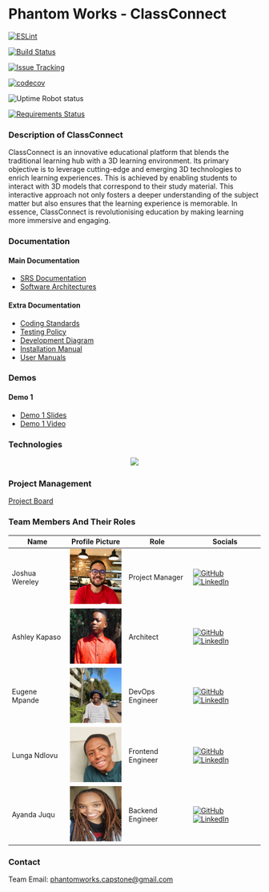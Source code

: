 # Phantom Works - ClassConnect

[![ESLint](https://github.com/COS301-SE-2024/ClassConnect/actions/workflows/linter.yml/badge.svg)](https://github.com/COS301-SE-2024/ClassConnect/actions/workflows/linter.yml)

[![Build Status](https://img.shields.io/badge/Build_Status-GitHub_Actions-brightgreen)](https://github.com/COS301-SE-2024/ClassConnect/actions/workflows/linter.yml)

[![Issue Tracking](https://img.shields.io/badge/Issue_Tracking-GitHub_Issues-yellow)](https://github.com/COS301-SE-2024/ClassConnect/issues)

[![codecov](https://codecov.io/github/COS301-SE-2024/ClassConnect/graph/badge.svg?token=W2cOxCJT1g)](https://codecov.io/github/COS301-SE-2024/ClassConnect)

![Uptime Robot status](https://img.shields.io/uptimerobot/status/m797015486-75c486778a8f87b141372bd7)

[![Requirements Status](https://img.shields.io/badge/Requirements-requires.io-orange)](link_to_requires_io)


### Description of ClassConnect

ClassConnect is an innovative educational platform that blends the traditional learning
hub with a 3D learning environment. Its primary objective is to leverage cutting-edge
and emerging 3D technologies to enrich learning experiences. This is achieved by
enabling students to interact with 3D models that correspond to their study material.
This interactive approach not only fosters a deeper understanding of the subject matter
but also ensures that the learning experience is memorable. In essence, ClassConnect
is revolutionising education by making learning more immersive and engaging.

### Documentation

#### Main Documentation

- [SRS Documentation](#)
- [Software Architectures](#)

#### Extra Documentation

- [Coding Standards](#)
- [Testing Policy](#)
- [Development Diagram](#)
- [Installation Manual](#)
- [User Manuals](#)

### Demos

#### Demo 1

- [Demo 1 Slides](#)
- [Demo 1 Video](#)

### Technologies

<p align="center">
    <a href="https://skillicons.dev">
        <img src="https://skillicons.dev/icons?i=blender,bun,cypress,fastapi,figma,gcp,jest,mongodb,nextjs,svelte,threejs,vercel&perline=6" />
    </a>
</p>

### Project Management

[Project Board](#)

### Team Members And Their Roles

| Name           | Profile Picture                                                                                                    | Role              | Socials                                                                                                                                                                                           |
| -------------- | ------------------------------------------------------------------------------------------------------------------ | ----------------- | ------------------------------------------------------------------------------------------------------------------------------------------------------------------------------------------------- |
| Joshua Wereley | <img src="./profile-pictures/joshua-profile-picture.jpeg" alt="Joshua's Profile Picture" width="110" height="110"> | Project Manager   | <a href="#" target="_blank"><img src="https://skillicons.dev/icons?i=github" alt="GitHub"></a> <a href="#" target="_blank"><img src="https://skillicons.dev/icons?i=linkedin" alt="LinkedIn"></a> |
| Ashley Kapaso  | <img src="./profile-pictures/ashley-profile-picture.jpeg" alt="Ashley's Profile Picture" width="110" height="110"> | Architect         | <a href="#" target="_blank"><img src="https://skillicons.dev/icons?i=github" alt="GitHub"></a> <a href="#" target="_blank"><img src="https://skillicons.dev/icons?i=linkedin" alt="LinkedIn"></a> |
| Eugene Mpande  | <img src="./profile-pictures/eugene-profile-picture.jpeg" alt="Eugene's Profile Picture" width="110" height="110"> | DevOps Engineer   | <a href="#" target="_blank"><img src="https://skillicons.dev/icons?i=github" alt="GitHub"></a> <a href="#" target="_blank"><img src="https://skillicons.dev/icons?i=linkedin" alt="LinkedIn"></a> |
| Lunga Ndlovu   | <img src="./profile-pictures/lunga-profile-picture.jpeg" alt="Lunga's Profile Picture" width="110" height="110">   | Frontend Engineer | <a href="#" target="_blank"><img src="https://skillicons.dev/icons?i=github" alt="GitHub"></a> <a href="#" target="_blank"><img src="https://skillicons.dev/icons?i=linkedin" alt="LinkedIn"></a> |
| Ayanda Juqu    | <img src="./profile-pictures/ayanda-profile-picture.jpeg" alt="Ayanda's Profile Picture" width="110" height="110"> | Backend Engineer  | <a href="#" target="_blank"><img src="https://skillicons.dev/icons?i=github" alt="GitHub"></a> <a href="#" target="_blank"><img src="https://skillicons.dev/icons?i=linkedin" alt="LinkedIn"></a> |

### Contact

Team Email: <phantomworks.capstone@gmail.com>

